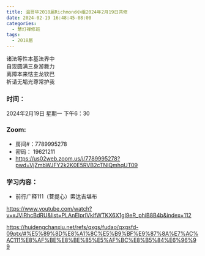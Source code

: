 ```yaml
---
title: 温哥华2018届Richmond小组2024年2月19日共修
date: 2024-02-19 16:48:45-08:00
categories:
  - 慧灯禅修班
tags:
  - 2018届
---
```

诸法等性本基法界中\
自现圆满三身游舞力\
离障本来怙主龙钦巴\
祈请无垢光尊常护我

### 时间：

2024年2月19日 星期一 下午6：30

### Zoom:

* 房间#：7789995278
* 密码： 19621211
* <https://us02web.zoom.us/j/7789995278?pwd=VjZmbWJFY2k2K0E5RVB2cTNIQmhqUT09>

### 学习内容：

* 前行广释111（菩提心）索达吉堪布

<https://www.youtube.com/watch?v=xJViRhcBdRU&list=PLAnEIprIVklfWTKX6X1gI9eR_phiB8B4b&index=112>

<https://huidengchanxiu.net/refs/qxgs/fudao/qxgsfd-09ptx/#%E5%89%8D%E8%A1%8C%E5%B9%BF%E9%87%8A%E7%AC%AC111%E8%AF%BE%E8%BE%85%E5%AF%BC%E8%B5%84%E6%96%99>

